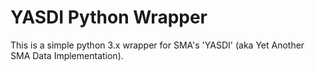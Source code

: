 # YASDI Python Wrapper
This is a simple python 3.x wrapper for SMA's 'YASDI' (aka Yet Another SMA Data Implementation).
